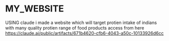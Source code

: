 # MY_WEBSITE
USING claude i made a website which will target protien intake of indians with many quality protien range of food products
access from here
https://claude.ai/public/artifacts/671b4620-cfb6-4043-a50c-10133926d6cc
